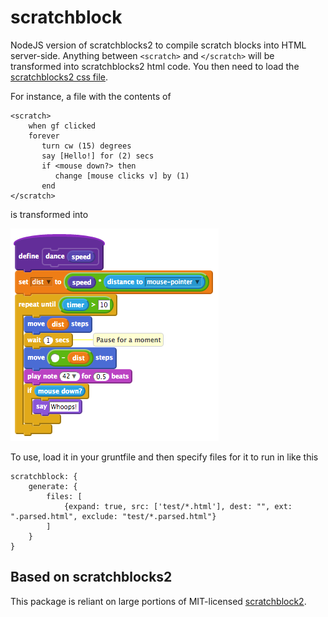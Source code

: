 # scratchblock
NodeJS version of scratchblocks2 to compile scratch blocks into HTML server-side.
Anything between `<scratch>` and `</scratch>` will be transformed into scratchblocks2 html code.
You then need to load the [scratchblocks2 css file](https://github.com/tjvr/scratchblocks/blob/master/build/scratchblocks2.css).

For instance, a file with the contents of
```
<scratch>
	when gf clicked
	forever
	   turn cw (15) degrees
	   say [Hello!] for (2) secs
	   if <mouse down?> then
	      change [mouse clicks v] by (1)
	   end
</scratch>
```

is transformed into

![rendered scratch blocks](demo.png)

To use, load it in your gruntfile and then specify files for it to run in like this

```
scratchblock: {
	generate: {
		files: [
			{expand: true, src: ['test/*.html'], dest: "", ext: ".parsed.html", exclude: "test/*.parsed.html"}
		]
	}
}
```

## Based on scratchblocks2
This package is reliant on large portions of MIT-licensed [scratchblock2](https://github.com/tjvr/scratchblocks).
